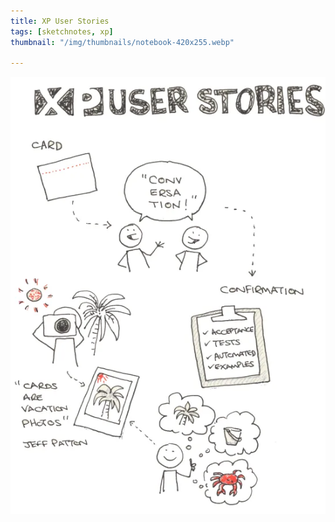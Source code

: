 ```yaml
---
title: XP User Stories
tags: [sketchnotes, xp]
thumbnail: "/img/thumbnails/notebook-420x255.webp"

---
```


<img src="/img/posts/xp-user-stories/xp-user-stories.webp" alt="strong style sketchnote"/>
